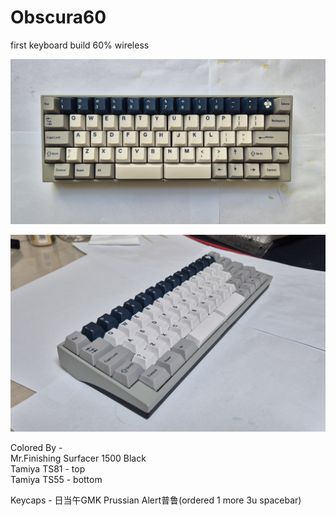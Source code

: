 # Obscura60
first keyboard build 60% wireless

<p align="center">
 <img src = "./top_view.jpg">
</p>

<p align="center">
 <img src = "./side_view.jpg">
</p>


Colored By -<br>
Mr.Finishing Surfacer 1500 Black<br>
Tamiya TS81 - top<br>
Tamiya TS55 - bottom<br>

Keycaps - 日当午GMK Prussian Alert普鲁(ordered 1 more 3u spacebar)<br>
